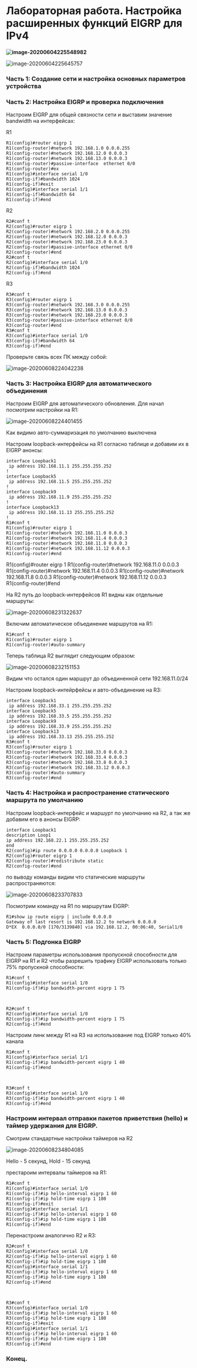 # Лабораторная работа. Настройка расширенных функций EIGRP для IPv4



**![image-20200604225548982](https://github.com/degreekeeper/otus-network/blob/master/less_08_EIGRP/EIGRP_TShoot/screenshots/image-20200604225548982.png)**

![image-20200604225645757](https://github.com/degreekeeper/otus-network/blob/master/less_08_EIGRP/EIGRP_TShoot/screenshots/image-20200604225645757.png)

### Часть 1:   Создание сети и настройка основных параметров устройства





### Часть 2:   Настройка EIGRP и проверка подключения

Настроим EIGRP для общей связности сети и выставим значение bandwidth на интерфейсах:

R1

```
R1(config)#router eigrp 1
R1(config-router)#network 192.168.1.0 0.0.0.255
R1(config-router)#network 192.168.12.0 0.0.0.3
R1(config-router)#network 192.168.13.0 0.0.0.3
R1(config-router)#passive-interface  ethernet 0/0
R1(config-router)#ex
R1(config)#interface serial 1/0
R1(config-if)#bandwidth 1024
R1(config-if)#exit
R1(config)#interface serial 1/1
R1(config-if)#bandwidth 64
R1(config-if)#end
```

R2

```
R2#conf t
R2(config)#router eigrp 1
R2(config-router)#network 192.168.2.0 0.0.0.255
R2(config-router)#network 192.168.12.0 0.0.0.3
R2(config-router)#network 192.168.23.0 0.0.0.3
R2(config-router)#passive-interface ethernet 0/0
R2(config-router)#end
R2#conf t
R2(config)#interface serial 1/0
R2(config-if)#bandwidth 1024
R2(config-if)#end
```

R3

```
R3#conf t
R3(config)#router eigrp 1
R3(config-router)#network 192.168.3.0 0.0.0.255
R3(config-router)#network 192.168.13.0 0.0.0.3
R3(config-router)#network 192.168.23.0 0.0.0.3
R3(config-router)#passive-interface ethernet 0/0
R3(config-router)#end
R3#conf t
R3(config)#interface serial 1/0
R3(config-if)#bandwidth 64
R3(config-if)#end
```



Проверьте связь всех ПК между собой:



![image-20200608224042238](https://github.com/degreekeeper/otus-network/blob/master/less_08_EIGRP/EIGRP_TShoot/screenshots/image-20200608224042238.png)



### Часть 3:   Настройка EIGRP для автоматического объединения

Настроим EIGRP для автоматического обновления. Для начал посмотрим настройки на R1:

![image-20200608224401455](https://github.com/degreekeeper/otus-network/blob/master/less_08_EIGRP/EIGRP_TShoot/screenshots/image-20200608224401455.png)



Как видимо авто-суммаризация по умолчанию выключена

Настроим loopback-интерфейсы на R1 согласно таблице и добавим их в EIGRP анонсы:

```
interface Loopback1
 ip address 192.168.11.1 255.255.255.252
!
interface Loopback5
 ip address 192.168.11.5 255.255.255.252
!
interface Loopback9
 ip address 192.168.11.9 255.255.255.252
!
interface Loopback13
 ip address 192.168.11.13 255.255.255.252
!
R1#conf t
R1(config)#router eigrp 1
R1(config-router)#network 192.168.11.0 0.0.0.3
R1(config-router)#network 192.168.11.4 0.0.0.3
R1(config-router)#network 192.168.11.8 0.0.0.3
R1(config-router)#network 192.168.11.12 0.0.0.3
R1(config-router)#end
```

R1(config)#router eigrp 1
R1(config-router)#network 192.168.11.0 0.0.0.3
R1(config-router)#network 192.168.11.4 0.0.0.3
R1(config-router)#network 192.168.11.8 0.0.0.3
R1(config-router)#network 192.168.11.12 0.0.0.3
R1(config-router)#end



На R2 путь до loopback-интерфейсов R1 видны как отдельные маршруты:

![image-20200608231322637](https://github.com/degreekeeper/otus-network/blob/master/less_08_EIGRP/EIGRP_TShoot/screenshots/image-20200608231322637.png)



Включим автоматическое объединение маршрутов на R1:

```
R1#conf t
R1(config)#router eigrp 1
R1(config-router)#auto-summary
```

Теперь таблица R2 выглядит следующим образом:

![image-20200608232151153](https://github.com/degreekeeper/otus-network/blob/master/less_08_EIGRP/EIGRP_TShoot/screenshots/image-20200608232151153.png)



Видим что остался один маршрут до объединенной сети 192.168.11.0/24

Настроим loopback-интейрфейсы и авто-объединение на R3:

```
interface Loopback1
 ip address 192.168.33.1 255.255.255.252
interface Loopback5
 ip address 192.168.33.5 255.255.255.252
interface Loopback9
 ip address 192.168.33.9 255.255.255.252
interface Loopback13
 ip address 192.168.33.13 255.255.255.252
R3#conf t
R3(config)#router eigrp 1
R3(config-router)#network 192.168.33.0 0.0.0.3
R3(config-router)#network 192.168.33.4 0.0.0.3
R3(config-router)#network 192.168.33.8 0.0.0.3
R3(config-router)#network 192.168.33.12 0.0.0.3
R3(config-router)#auto-summary
R3(config-router)#end
```



### Часть 4:   Настройка и распространение статического маршрута по умолчанию

Настроим loopback-интерфейс и маршурт по умолчанию на R2, а так же добавим его в анонсы EIGRP: 

```
interface Loopback1
description Loop1
ip address 192.168.22.1 255.255.255.252
end
R2(config)#ip route 0.0.0.0 0.0.0.0 Loopback 1
R2(config)#router eigrp 1
R2(config-router)#redistribute static
R2(config-router)#end
```

по выводу команды видим что статические маршруты распространяются:

![image-20200608233707833](https://github.com/degreekeeper/otus-network/blob/master/less_08_EIGRP/EIGRP_TShoot/screenshots/image-20200608233707833.png)



Посмотрим команду на R1 по маршрутам EIGRP:



```
R1#show ip route eigrp | include 0.0.0.0
Gateway of last resort is 192.168.12.2 to network 0.0.0.0
D*EX  0.0.0.0/0 [170/3139840] via 192.168.12.2, 00:06:40, Serial1/0
```



### Часть 5:   Подгонка EIGRP

Настроим параметры использования пропускной способности для EIGRP на R1 и R2 чтобы разрешить трафику EIGRP использовать только 75% пропускной способности:



```
R1#conf t
R1(config)#interface serial 1/0
R1(config-if)#ip bandwidth-percent eigrp 1 75



R2#conf t
R2(config)#interface serial 1/0
R2(config-if)#ip bandwidth-percent eigrp 1 75
R2(config-if)#end
```



Настроим линк между R1 на R3 на использование под EIGRP только 40% канала



```
R1#conf t
R1(config)#interface serial 1/1
R1(config-if)#ip bandwidth-percent eigrp 1 40
R1(config-if)#end



R3#conf t
R3(config)#interface serial 1/0
R3(config-if)#ip bandwidth-percent eigrp 1 40
R3(config-if)#end
```



### Настроим интервал отправки пакетов приветствия (hello) и таймер удержания для EIGRP.

Смотрим стандартные настройки таймеров на R2

![image-20200608234804085](https://github.com/degreekeeper/otus-network/blob/master/less_08_EIGRP/EIGRP_TShoot/screenshots/image-20200608234804085.png)



Hello - 5 секунд, Hold - 15 секунд

престароим интервалы таймеров на R1:

```
R1#conf t
R1(config)#interface serial 1/0
R1(config-if)#ip hello-interval eigrp 1 60
R1(config-if)#ip hold-time eigrp 1 180
R1(config-if)#exit
R1(config)#interface serial 1/1
R1(config-if)#ip hello-interval eigrp 1 60
R1(config-if)#ip hold-time eigrp 1 180
R1(config-if)#end
```

Перенастроим аналогично R2 и R3:

```
R2#conf t
R2(config)#interface serial 1/0
R2(config-if)#ip hello-interval eigrp 1 60
R2(config-if)#ip hold-time eigrp 1 180
R2(config)#interface serial 1/1
R2(config-if)#ip hello-interval eigrp 1 60
R2(config-if)#ip hold-time eigrp 1 180
R2(config-if)#end



R3#conf t
R3(config)#interface serial 1/0
R3(config-if)#ip hello-interval eigrp 1 60
R3(config-if)#ip hold-time eigrp 1 180
R3(config-if)#exit
R3(config)#interface serial 1/1
R3(config-if)#ip hello-interval eigrp 1 60
R3(config-if)#ip hold-time eigrp 1 180
R3(config-if)#end
```





### Конец.





















